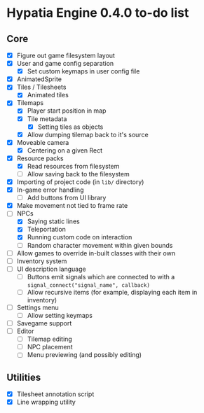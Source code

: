 # Hypatia Engine 0.4.0 to-do list

## Core

- [x] Figure out game filesystem layout
- [x] User and game config separation
  - [x] Set custom keymaps in user config file
- [x] AnimatedSprite 
- [x] Tiles / Tilesheets
  - [x] Animated tiles
- [x] Tilemaps
  - [x] Player start position in map
  - [x] Tile metadata
    - [x] Setting tiles as objects
  - [x] Allow dumping tilemap back to it's source 
- [x] Moveable camera
  - [x] Centering on a given Rect
- [x] Resource packs
  - [x] Read resources from filesystem
  - [ ] Allow saving back to the filesystem
- [x] Importing of project code (in `lib/` directory)
- [x] In-game error handling
  - [ ] Add buttons from UI library
- [x] Make movement not tied to frame rate
- [ ] NPCs 
  - [x] Saying static lines
  - [x] Teleportation
  - [x] Running custom code on interaction
  - [ ] Random character movement within given bounds
- [ ] Allow games to override in-built classes with their own
- [ ] Inventory system
- [ ] UI description language
  - [ ] Buttons emit signals which are connected to with a `signal_connect("signal_name", callback)`
  - [ ] Allow recursive items (for example, displaying each item in inventory)
- [ ] Settings menu
  - [ ] Allow setting keymaps
- [ ] Savegame support
- [ ] Editor
  - [ ] Tilemap editing
  - [ ] NPC placement
  - [ ] Menu previewing (and possibly editing)

## Utilities

- [x] Tilesheet annotation script
- [x] Line wrapping utility
